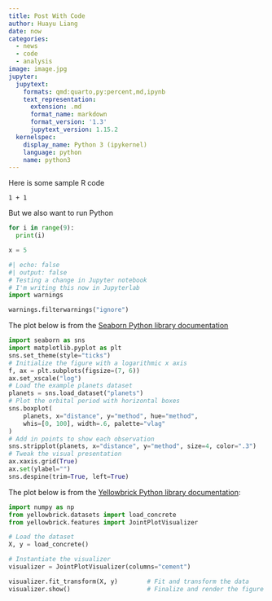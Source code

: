 ```yaml
---
title: Post With Code
author: Huayu Liang
date: now
categories:
  - news
  - code
  - analysis
image: image.jpg
jupyter:
  jupytext:
    formats: qmd:quarto,py:percent,md,ipynb
    text_representation:
      extension: .md
      format_name: markdown
      format_version: '1.3'
      jupytext_version: 1.15.2
  kernelspec:
    display_name: Python 3 (ipykernel)
    language: python
    name: python3
---
```


Here is some sample R code

```{r}
1 + 1
```

But we also want to run Python

```python
for i in range(9):
  print(i)
```

```python
x = 5
```

```python
#| echo: false
#| output: false
# Testing a change in Jupyter notebook
# I'm writing this now in Jupyterlab
import warnings

warnings.filterwarnings("ignore")
```

The plot below is from the [Seaborn Python library documentation](https://seaborn.pydata.org/examples/horizontal_boxplot.html)

```python
import seaborn as sns
import matplotlib.pyplot as plt
sns.set_theme(style="ticks")
# Initialize the figure with a logarithmic x axis
f, ax = plt.subplots(figsize=(7, 6))
ax.set_xscale("log")
# Load the example planets dataset
planets = sns.load_dataset("planets")
# Plot the orbital period with horizontal boxes
sns.boxplot(
    planets, x="distance", y="method", hue="method",
    whis=[0, 100], width=.6, palette="vlag"
)
# Add in points to show each observation
sns.stripplot(planets, x="distance", y="method", size=4, color=".3")
# Tweak the visual presentation
ax.xaxis.grid(True)
ax.set(ylabel="")
sns.despine(trim=True, left=True)
```

The plot below is from the [Yellowbrick Python library documentation](https://www.scikit-yb.org/en/latest/api/features/jointplot.html?highlight=joint%20plot#joint-plot-visualization):

```python
import numpy as np
from yellowbrick.datasets import load_concrete
from yellowbrick.features import JointPlotVisualizer

# Load the dataset
X, y = load_concrete()

# Instantiate the visualizer
visualizer = JointPlotVisualizer(columns="cement")

visualizer.fit_transform(X, y)        # Fit and transform the data
visualizer.show()                     # Finalize and render the figure
```
